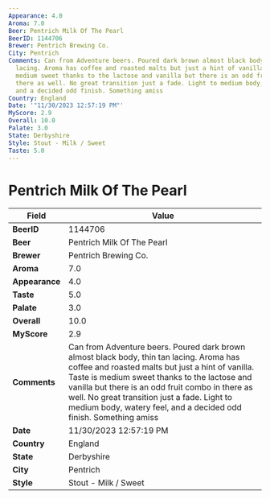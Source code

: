 ```yaml
---
Appearance: 4.0
Aroma: 7.0
Beer: Pentrich Milk Of The Pearl
BeerID: 1144706
Brewer: Pentrich Brewing Co.
City: Pentrich
Comments: Can from Adventure beers. Poured dark brown almost black body, thin tan
  lacing. Aroma has coffee and roasted malts but just a hint of vanilla. Taste is
  medium sweet thanks to the lactose and vanilla but there is an odd fruit combo in
  there as well. No great transition just a fade. Light to medium body, watery feel,
  and a decided odd finish. Something amiss
Country: England
Date: '"11/30/2023 12:57:19 PM"'
MyScore: 2.9
Overall: 10.0
Palate: 3.0
State: Derbyshire
Style: Stout - Milk / Sweet
Taste: 5.0
---
```


# Pentrich Milk Of The Pearl

| Field         | Value |
|---------------|-------|
| **BeerID** | 1144706 |
| **Beer** | Pentrich Milk Of The Pearl |
| **Brewer** | Pentrich Brewing Co. |
| **Aroma** | 7.0 |
| **Appearance** | 4.0 |
| **Taste** | 5.0 |
| **Palate** | 3.0 |
| **Overall** | 10.0 |
| **MyScore** | 2.9 |
| **Comments** | Can from Adventure beers. Poured dark brown almost black body, thin tan lacing. Aroma has coffee and roasted malts but just a hint of vanilla. Taste is medium sweet thanks to the lactose and vanilla but there is an odd fruit combo in there as well. No great transition just a fade. Light to medium body, watery feel, and a decided odd finish. Something amiss |
| **Date** | 11/30/2023 12:57:19 PM |
| **Country** | England |
| **State** | Derbyshire |
| **City** | Pentrich |
| **Style** | Stout - Milk / Sweet |
